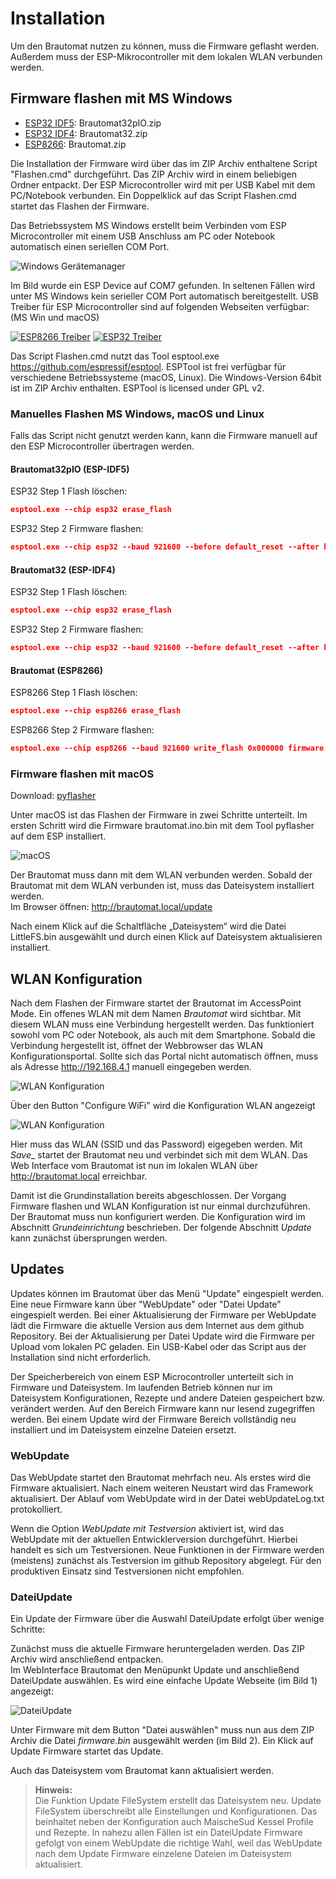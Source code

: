 # Installation

Um den Brautomat nutzen zu können, muss die Firmware geflasht werden. Außerdem muss der ESP-Mikrocontroller mit dem lokalen WLAN verbunden werden.

## Firmware flashen mit MS Windows

* [ESP32 IDF5](https://github.com/InnuendoPi/Brautomat32/raw/refs/heads/main/Brautomat32pIO.zip): Brautomat32pIO.zip
* [ESP32 IDF4](https://github.com/InnuendoPi/Brautomat32/raw/refs/heads/main/Brautomat32.zip): Brautomat32.zip
* [ESP8266](https://github.com/InnuendoPi/Brautomat32/raw/refs/heads/main/Brautomat.zip): Brautomat.zip

Die Installation der Firmware wird über das im ZIP Archiv enthaltene Script "Flashen.cmd" durchgeführt. Das ZIP Archiv wird in einem beliebigen Ordner entpackt. Der ESP Microcontroller wird mit per USB Kabel mit dem PC/Notebook verbunden. Ein Doppelklick auf das Script Flashen.cmd startet das Flashen der Firmware.

Das Betriebssystem MS Windows erstellt beim Verbinden vom ESP Microcontroller mit einem USB Anschluss am PC oder Notebook automatisch einen seriellen COM Port.

![Windows Gerätemanager](/docs/img/com.jpg)

Im Bild wurde ein ESP Device auf COM7 gefunden. In seltenen Fällen wird unter MS Windows kein serieller COM Port automatisch bereitgestellt. USB Treiber für ESP Microcontroller sind auf folgenden Webseiten verfügbar: (MS Win und macOS)

[![ESP8266 Treiber](https://img.shields.io/static/v1?label=Treiber&message=ESP8266&logo=arduino&logoColor=white&color=green)](https://www.wch-ic.com/search?t=all&q=ch341) [![ESP32 Treiber](https://img.shields.io/static/v1?label=Treiber&message=ESP32&logo=arduino&logoColor=white&color=blue)](https://www.silabs.com/developers/usb-to-uart-bridge-vcp-drivers?tab=downloads)

Das Script Flashen.cmd nutzt das Tool esptool.exe <https://github.com/espressif/esptool>. ESPTool ist frei verfügbar für verschiedene Betriebssysteme (macOS, Linux). Die Windows-Version 64bit ist im ZIP Archiv enthalten. ESPTool is licensed under GPL v2.

### Manuelles Flashen MS Windows, macOS und Linux

Falls das Script nicht genutzt werden kann, kann die Firmware manuell auf den ESP Microcontroller übertragen werden.

#### Brautomat32pIO (ESP-IDF5)

ESP32 Step 1 Flash löschen:

```json
esptool.exe --chip esp32 erase_flash
```

ESP32 Step 2 Firmware flashen:

```json
esptool.exe --chip esp32 --baud 921600 --before default_reset --after hard_reset write_flash 0x1000 bootloader.bin 0x8000 partitions.bin 0xe000 boot_app0.bin 0x10000 firmware.bin 0x350000 LittleFS.bin
```

#### Brautomat32 (ESP-IDF4)

ESP32 Step 1 Flash löschen:

```json
esptool.exe --chip esp32 erase_flash
```

ESP32 Step 2 Firmware flashen:

```json
esptool.exe --chip esp32 --baud 921600 --before default_reset --after hard_reset write_flash 0x1000 bootloader.bin 0x8000 partitions.bin 0xe000 boot_app0.bin 0x10000 firmware.bin 0x2d0000 LittleFS.bin
```

#### Brautomat (ESP8266)

ESP8266 Step 1 Flash löschen:

```json
esptool.exe --chip esp8266 erase_flash
```

ESP8266 Step 2 Firmware flashen:

```json
esptool.exe --chip esp8266 --baud 921600 write_flash 0x000000 firmware.bin 0x200000 LittleFS.bin
```

### Firmware flashen mit macOS

Download: [pyflasher](https://github.com/marcelstoer/nodemcu-pyflasher/releases)

Unter macOS ist das Flashen der Firmware in zwei Schritte unterteilt. Im ersten Schritt wird die Firmware brautomat.ino.bin mit dem Tool pyflasher auf dem ESP installiert.

![macOS](/docs/img/flashen_macos.png)

Der Brautomat muss dann mit dem WLAN verbunden werden. Sobald der Brautomat mit dem WLAN verbunden ist, muss das Dateisystem installiert werden.\
Im Browser öffnen: <http://brautomat.local/update>

Nach einem Klick auf die Schaltfläche „Dateisystem“ wird die Datei LittleFS.bin ausgewählt und durch einen Klick auf Dateisystem aktualisieren installiert.

## WLAN Konfiguration

Nach dem Flashen der Firmware startet der Brautomat im AccessPoint Mode. Ein offenes WLAN mit dem Namen _Brautomat_ wird sichtbar. Mit diesem WLAN muss eine Verbindung hergestellt werden. Das funktioniert sowohl vom PC oder Notebook, als auch mit dem Smartphone. Sobald die Verbindung hergestellt ist, öffnet der Webbrowser das WLAN Konfigurationsportal. Sollte sich das Portal nicht automatisch öffnen, muss als Adresse <http://192.168.4.1> manuell eingegeben werden.

![WLAN Konfiguration](/docs/img/wlan1.jpg)

Über den Button "Configure WiFi" wird die Konfiguration WLAN angezeigt

![WLAN Konfiguration](/docs/img/wlan2.jpg)

Hier muss das WLAN (SSID und das Password) eigegeben werden. Mit _Save__ startet der Brautomat neu und verbindet sich mit dem WLAN. Das Web Interface vom Brautomat ist nun im lokalen WLAN über <http://brautomat.local> erreichbar.

Damit ist die Grundinstallation bereits abgeschlossen. Der Vorgang Firmware flashen und WLAN Konfiguration ist nur einmal durchzuführen. Der Brautomat muss nun konfiguriert werden. Die Konfiguration wird im Abschnitt _Grundeinrichtung_ beschrieben. Der folgende Abschnitt _Update_ kann zunächst übersprungen werden.

## Updates

Updates können im Brautomat über das Menü "Update" eingespielt werden. Eine neue Firmware kann über "WebUpdate" oder "Datei Update" eingespielt werden. Bei einer Aktualisierung der Firmware per WebUpdate lädt die Firmware die aktuelle Version aus dem Internet aus dem github Repository. Bei der Aktualisierung per Datei Update wird die Firmware per Upload vom lokalen PC geladen. Ein USB-Kabel oder das Script aus der Installation sind nicht erforderlich.

Der Speicherbereich von einem ESP Microcontroller unterteilt sich in Firmware und Dateisystem. Im laufenden Betrieb können nur im Dateisystem Konfigurationen, Rezepte und andere Dateien gespeichert bzw. verändert werden. Auf den Bereich Firmware kann nur lesend zugegriffen werden. Bei einem Update wird der Firmware Bereich vollständig neu installiert und im Dateisystem einzelne Dateien ersetzt.

### WebUpdate

Das WebUpdate startet den Brautomat mehrfach neu. Als erstes wird die Firmware aktualisiert. Nach einem weiteren Neustart wird das Framework aktualisiert. Der Ablauf vom WebUpdate wird in der Datei webUpdateLog.txt protokolliert.

Wenn die Option _WebUpdate mit Testversion_ aktiviert ist, wird das WebUpdate mit der aktuellen Entwicklerversion durchgeführt. Hierbei handelt es sich um Testversionen. Neue Funktionen in der Firmware werden (meistens) zunächst als Testversion im github Repository abgelegt. Für den produktiven Einsatz sind Testversionen nicht empfohlen.

### DateiUpdate

Ein Update der Firmware über die Auswahl DateiUpdate erfolgt über wenige Schritte:

Zunächst muss die aktuelle Firmware heruntergeladen werden. Das ZIP Archiv wird anschließend entpacken.\
Im WebInterface Brautomat den Menüpunkt Update und anschließend DateiUpdate auswählen. Es wird eine einfache Update Webseite (im Bild 1) angezeigt:

![DateiUpdate](/docs/img/dateiupdate2.jpg)

Unter Firmware mit dem Button "Datei auswählen" muss nun aus dem ZIP Archiv die Datei _firmware.bin_ ausgewählt werden (im Bild 2). Ein Klick auf Update Firmware startet das Update.

Auch das Dateisystem vom Brautomat kann aktualisiert werden.

> **Hinweis:**\
Die Funktion Update FileSystem erstellt das Dateisystem neu. Update FileSystem überschreibt alle Einstellungen und Konfigurationen. Das beinhaltet neben der Konfiguration auch MaischeSud Kessel Profile und Rezepte. In nahezu allen Fällen ist ein DateiUpdate Firmware gefolgt von einem WebUpdate die richtige Wahl, weil das WebUpdate nach dem Update Firmware einzelene Dateien im Dateisystem aktualisiert.
